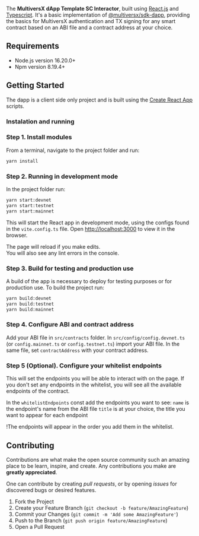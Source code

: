 The **MultiversX dApp Template SC Interactor**, built using [React.js](https://reactjs.org/) and [Typescript](https://www.typescriptlang.org/).
It's a basic implementation of [@multiversx/sdk-dapp](https://www.npmjs.com/package/@multiversx/sdk-dapp), providing the basics for MultiversX authentication and TX signing for any smart contract based on an ABI file and a contract address at your choice.


## Requirements

- Node.js version 16.20.0+
- Npm version 8.19.4+

## Getting Started

The dapp is a client side only project and is built using the [Create React App](https://create-react-app.dev) scripts.

### Instalation and running

### Step 1. Install modules

From a terminal, navigate to the project folder and run:

```bash
yarn install
```

### Step 2. Running in development mode

In the project folder run:

```bash
yarn start:devnet
yarn start:testnet
yarn start:mainnet
```

This will start the React app in development mode, using the configs found in the `vite.config.ts` file.
Open [http://localhost:3000](http://localhost:3000) to view it in the browser.

The page will reload if you make edits.\
You will also see any lint errors in the console.

### Step 3. Build for testing and production use

A build of the app is necessary to deploy for testing purposes or for production use.
To build the project run:

```bash
yarn build:devnet
yarn build:testnet
yarn build:mainnet
```
### Step 4. Configure ABI and contract address

Add your ABI file in `src/contracts` folder.
In `src/config/config.devnet.ts` (or `config.mainnet.ts` or `config.testnet.ts`) import your ABI file.
In the same file, set `contractAddress` with your contract address.

### Step 5 (Optional). Configure your whitelist endpoints

This will set the endpoints you will be able to interact with on the page.
If you don't set any endpoints in the whitelist, you will see all the available endpoints of the contract.

In the `whitelistEndpoints` const add the endpoints you want to see:
`name` is the endpoint's name from the ABI file
`title` is at your choice, the title you want to appear for each endpoint

!The endpoints will appear in the order you add them in the whitelist.

## Contributing

Contributions are what make the open source community such an amazing place to be learn, inspire, and create. Any contributions you make are **greatly appreciated**.

One can contribute by creating _pull requests_, or by opening _issues_ for discovered bugs or desired features.

1. Fork the Project
2. Create your Feature Branch (`git checkout -b feature/AmazingFeature`)
3. Commit your Changes (`git commit -m 'Add some AmazingFeature'`)
4. Push to the Branch (`git push origin feature/AmazingFeature`)
5. Open a Pull Request
